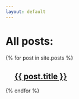```yaml
---
layout: default
---
```


# All posts:

{% for post in site.posts %}
<ul>
    <h2><a href="{{ post.url}}">{{ post.title }}</a></h2>
</ul>
{% endfor %}